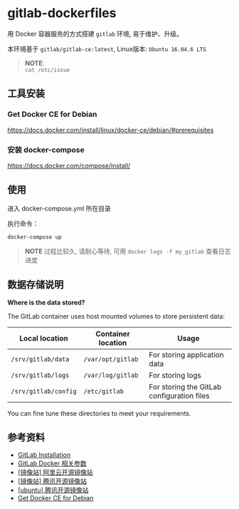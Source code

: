 # gitlab-dockerfiles

用 Docker 容器服务的方式搭建 `gitlab` 环境, 易于维护、升级。

本环境基于 `gitlab/gitlab-ce:latest`, Linux版本: `Ubuntu 16.04.6 LTS`

> **NOTE**:  
> `cat /etc/issue`


## 工具安装

### Get Docker CE for Debian

https://docs.docker.com/install/linux/docker-ce/debian/#prerequisites

### 安装 docker-compose

https://docs.docker.com/compose/install/


## 使用

进入 docker-compose.yml 所在目录

执行命令：
```
docker-compose up
```  

> **NOTE**
> 过程比较久, 请耐心等待, 可用 `docker logs -f my_gitlab` 查看日志进度

## 数据存储说明

**Where is the data stored?**

The GitLab container uses host mounted volumes to store persistent data:

| Local location       | Container location | Usage                                      |
| -------------------- | ------------------ | ------------------------------------------ |
| `/srv/gitlab/data`   | `/var/opt/gitlab`  | For storing application data               |
| `/srv/gitlab/logs`   | `/var/log/gitlab`  | For storing logs                           |
| `/srv/gitlab/config` | `/etc/gitlab`      | For storing the GitLab configuration files |

You can fine tune these directories to meet your requirements.


## 参考资料

- [GitLab Installation](https://www.gitlab.com.cn/installation/#debian)
- [GitLab Docker 相关参数](https://docs.gitlab.com/omnibus/docker/)
- [[镜像站] 阿里云开源镜像站](https://opsx.alibaba.com/mirror)
- [[镜像站] 腾讯开源镜像站](https://mirrors.cloud.tencent.com/index.html)
- [[ubuntu] 腾讯开源镜像站](https://mirrors.cloud.tencent.com/help/ubuntu.html)
- [Get Docker CE for Debian](https://docs.docker.com/install/linux/docker-ce/debian/#prerequisites)
